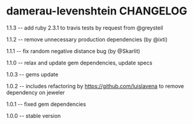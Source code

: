 damerau-levenshtein CHANGELOG
=============================

1.1.3 -- add ruby 2.3.1 to travis tests by request from @greysteil

1.1.2 -- remove unnecessary production dependencies (by @ixti)

1.1.1 -- fix random negative distance bug (by @Skarlit)

1.1.0 -- relax and update gem dependencies, update specs

1.0.3 -- gems update

1.0.2 -- includes refactoring by https://github.com/luislavena to remove
         dependency on jeweler

1.0.1 -- fixed gem dependencies

1.0.0 -- stable version
